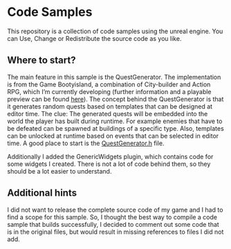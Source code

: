 # Code Samples

This repository is a collection of code samples using the unreal engine. You can Use, Change or Redistribute the source code as you like.

## Where to start?

The main feature in this sample is the QuestGenerator.
The implementation is from the Game Bootyisland, a combination of City-builder and Action RPG, which I’m currently developing (further information and a playable preview can be found [here](https://bootyisland.itch.io/bootyisland)). 
The concept behind the QuestGenerator is that it generates random quests based on templates that can be designed at editor time. The clue: The generated quests will be embedded into the world the player has built during runtime. For example enemies that have to be defeated can be spawned at buildings of a specific type. Also, templates can be unlocked at runtime based on events that can be selected in editor time.
A good place to start is the [QuestGenerator.h](./Source/CodeSamples/Public/Components/QuestGenerator.h) file.

Additionally I added the GenericWidgets plugin, which contains code for some widgets I created. There is not a lot of code behind them, so they should be a lot easier to understand.

## Additional hints

I did not want to release the complete source code of my game and I had to find a scope for this sample. So, I thought the best way to compile a code sample that builds successfully, I decided to comment out some code that is in the original files, but would result in missing references to files I did not add.